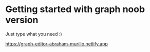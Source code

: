 # Getting started with graph noob version

Just type what you need :)

https://graph-editor-abraham-murillo.netlify.app
